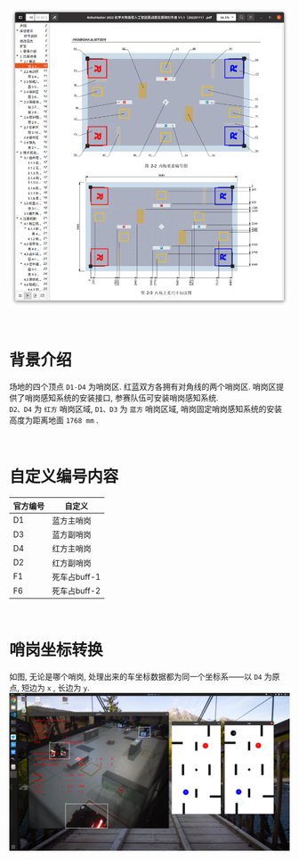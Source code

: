 ![Image text](内场编号.png)
  
<br>

# 背景介绍
场地的四个顶点 `D1-D4` 为哨岗区. 红蓝双方各拥有对角线的两个哨岗区. 哨岗区提供了哨岗感知系统的安装接口, 参赛队伍可安装哨岗感知系统.   
`D2、D4` 为 `红方` 哨岗区域, `D1、D3` 为 `蓝方` 哨岗区域, 哨岗固定哨岗感知系统的安装高度为距离地面 `1768 mm` .
  
<br>

# 自定义编号内容
|  官方编号   | 自定义  |
|  ----  | ----  |
|  D1 | 蓝方主哨岗 |
|  D3 | 蓝方副哨岗 |
|  D4 | 红方主哨岗 |
|  D2 | 红方副哨岗 |
|  F1 | 死车占buff-1 |
|  F6 | 死车占buff-2 |
  
<br>

# 哨岗坐标转换
如图, 无论是哪个哨岗, 处理出来的车坐标数据都为同一个坐标系——以 `D4` 为原点, 短边为 `x` , 长边为 `y`.
![Image text](哨岗坐标转换.png)
